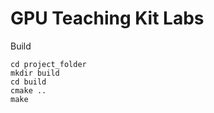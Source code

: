 # GPU Teaching Kit Labs

Build
```Console
cd project_folder
mkdir build
cd build
cmake ..
make 
```

